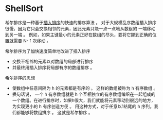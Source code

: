# ShellSort

希尔排序是一种基于[插入排序](InsertionSort.md)的快速的排序算法 。
对于大规模乱序数组插入排序很慢，因为它只会交换相邻的元素，因此元素只能一点一点地从数组的 一端移动到另一端 。   例如，如果主键最小的元素正好在数组的尽头，要将它挪到正确的位置就需要 N- 1 次移动 。   

希尔排序为了加快速度简单地改进了插入排序
- 交换不相邻的元素以对数组的局部进行排序
- 并最终用插入排序将局部有序的数组排序 。  

希尔排序的思想

- 使数组中任意间隔为 h 的元素都是有序的 。 这样的数组被称为 h 有序数组 。 
- 换句话说， 一个 h 有序数组就是 h 个互相独立的有序数组编织在一起组成的一个数组。在进行排序时，如果h很大，我们就能将元素移动到很远的地方，为实现更小的 h 有序创造方便 。 用这种方式，对于任意以1结尾的 h 序列，我们都能够将数组排序 。 这就是希尔排序 。  